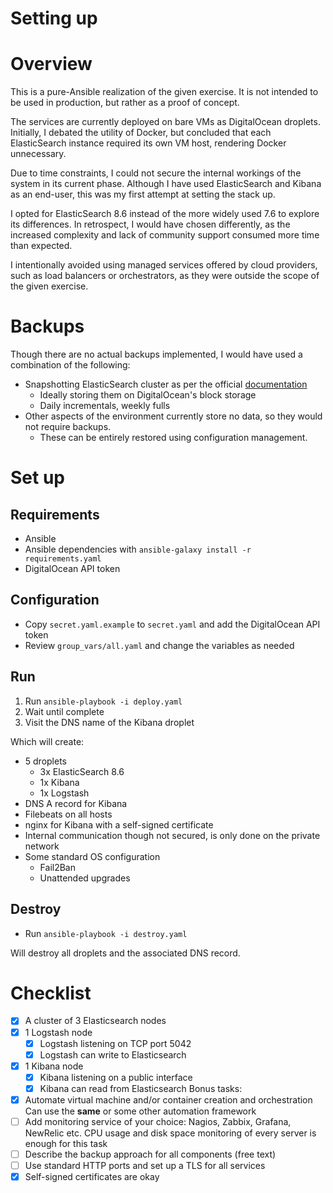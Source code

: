 # Setting up

# Overview

This is a pure-Ansible realization of the given exercise. It is not intended to be used in production, but rather as a proof of concept.

The services are currently deployed on bare VMs as DigitalOcean droplets. Initially, I debated the utility of Docker, but concluded that each ElasticSearch instance required its own VM host, rendering Docker unnecessary.

Due to time constraints, I could not secure the internal workings of the system in its current phase. Although I have used ElasticSearch and Kibana as an end-user, this was my first attempt at setting the stack up.

I opted for ElasticSearch 8.6 instead of the more widely used 7.6 to explore its differences. In retrospect, I would have chosen differently, as the increased complexity and lack of community support consumed more time than expected.

I intentionally avoided using managed services offered by cloud providers, such as load balancers or orchestrators, as they were outside the scope of the given exercise.

# Backups

Though there are no actual backups implemented, I would have used a combination of the following:
- Snapshotting ElasticSearch cluster as per the official [documentation](https://www.elastic.co/guide/en/elasticsearch/reference/current/snapshot-restore.html)
    - Ideally storing them on DigitalOcean's block storage
    - Daily incrementals, weekly fulls
- Other aspects of the environment currently store no data, so they would not require backups.
    - These can be entirely restored using configuration management.

# Set up
## Requirements

- Ansible
- Ansible dependencies with `ansible-galaxy install -r requirements.yaml`
- DigitalOcean API token

## Configuration

- Copy `secret.yaml.example` to `secret.yaml` and add the DigitalOcean API token
- Review `group_vars/all.yaml` and change the variables as needed

## Run

1. Run `ansible-playbook -i deploy.yaml`
2. Wait until complete
3. Visit the DNS name of the Kibana droplet

Which will create:
- 5 droplets
    - 3x ElasticSearch 8.6
    - 1x Kibana
    - 1x Logstash
- DNS A record for Kibana
- Filebeats on all hosts
- nginx for Kibana with a self-signed certificate
- Internal communication though not secured, is only done on the private network
- Some standard OS configuration
    - Fail2Ban
    - Unattended upgrades

## Destroy

- Run `ansible-playbook -i destroy.yaml`

Will destroy all droplets and the associated DNS record.

# Checklist
- [x] A cluster of 3 Elasticsearch nodes 
- [x] 1 Logstash node 
    - [x] Logstash listening on TCP port 5042 
    - [x] Logstash can write to Elasticsearch 
- [x] 1 Kibana node 
    - [x] Kibana listening on a public interface 
    - [x] Kibana can read from Elasticsearch 
Bonus tasks: 
- [x] Automate virtual machine and/or container creation and orchestration  Can use the **same** or some other automation framework
- [ ] Add monitoring service of your choice: Nagios, Zabbix, Grafana, NewRelic etc.  CPU usage and disk space monitoring of every server is enough for this task 
- [ ] Describe the backup approach for all components (free text)
- [ ] Use standard HTTP ports and set up a TLS for all services 
- [x] Self-signed certificates are okay 
